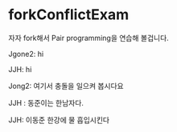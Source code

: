 # forkConflictExam

자자 fork해서 Pair programming을 연습해 볼겁니다.

Jgone2: hi

JJH: hi

Jong2: 여기서 충돌을 일으켜 봅시다요

JJH : 동준이는 한남자다.

JJH: 이동준 한강에 물 흡입시킨다
